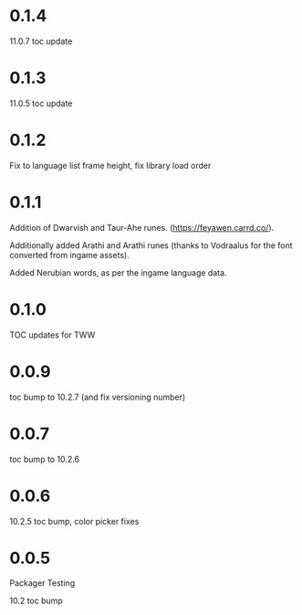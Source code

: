 # 0.1.4

11.0.7 toc update

# 0.1.3

11.0.5 toc update

# 0.1.2

Fix to language list frame height, fix library load order

# 0.1.1

Addition of Dwarvish and Taur-Ahe runes. (https://feyawen.carrd.co/).

Additionally added Arathi and Arathi runes (thanks to Vodraalus for the font converted from ingame assets).

Added Nerubian words, as per the ingame language data.

# 0.1.0

TOC updates for TWW

# 0.0.9

toc bump to 10.2.7 (and fix versioning number)

# 0.0.7

toc bump to 10.2.6

# 0.0.6

10.2.5 toc bump, color picker fixes

# 0.0.5

Packager Testing

10.2 toc bump